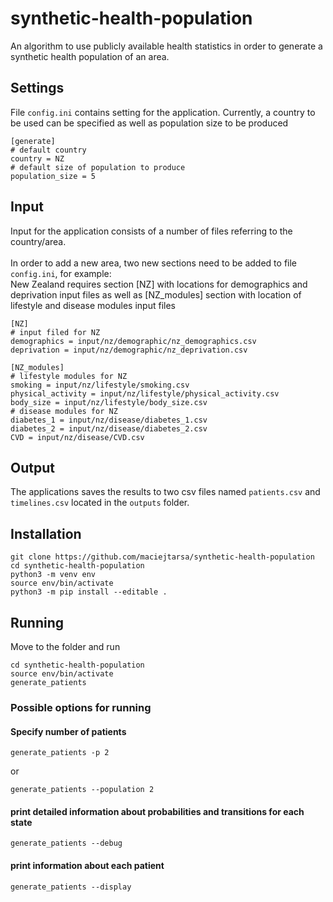 # synthetic-health-population
An algorithm to use publicly available health statistics in order to generate a synthetic health population of an area.
## Settings
File `config.ini` contains setting for the application. Currently, a country to be used can be specified as well as population size to be produced
```
[generate]
# default country
country = NZ
# default size of population to produce
population_size = 5
```

## Input
Input for the application consists of a number of files referring to the country/area.<br><br>
In order to add a new area, two new sections need to be added to file `config.ini`, for example:<br>
New Zealand requires section [NZ] with locations for demographics and deprivation input files as well as [NZ_modules] section with location of lifestyle and disease modules input files
```
[NZ]
# input filed for NZ
demographics = input/nz/demographic/nz_demographics.csv
deprivation = input/nz/demographic/nz_deprivation.csv

[NZ_modules]
# lifestyle modules for NZ
smoking = input/nz/lifestyle/smoking.csv
physical_activity = input/nz/lifestyle/physical_activity.csv
body_size = input/nz/lifestyle/body_size.csv
# disease modules for NZ
diabetes_1 = input/nz/disease/diabetes_1.csv
diabetes_2 = input/nz/disease/diabetes_2.csv
CVD = input/nz/disease/CVD.csv
```
## Output
The applications saves the results to two csv files named `patients.csv` and `timelines.csv` located in the `outputs` folder.

## Installation
```
git clone https://github.com/maciejtarsa/synthetic-health-population
cd synthetic-health-population
python3 -m venv env
source env/bin/activate
python3 -m pip install --editable .
```
## Running
Move to the folder and run
```
cd synthetic-health-population
source env/bin/activate
generate_patients
```
### Possible options for running
#### Specify number of patients
```
generate_patients -p 2
```
or
```
generate_patients --population 2
```
#### print detailed information about probabilities and transitions for each state
```
generate_patients --debug
```
#### print information about each patient
```
generate_patients --display
```
